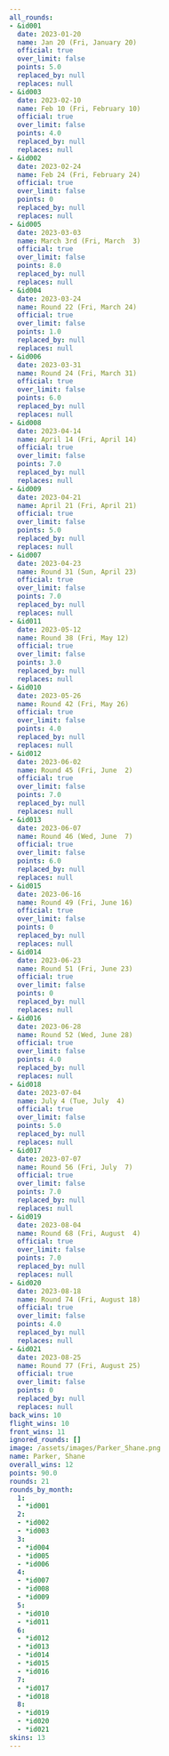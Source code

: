 ```yaml
---
all_rounds:
- &id001
  date: 2023-01-20
  name: Jan 20 (Fri, January 20)
  official: true
  over_limit: false
  points: 5.0
  replaced_by: null
  replaces: null
- &id003
  date: 2023-02-10
  name: Feb 10 (Fri, February 10)
  official: true
  over_limit: false
  points: 4.0
  replaced_by: null
  replaces: null
- &id002
  date: 2023-02-24
  name: Feb 24 (Fri, February 24)
  official: true
  over_limit: false
  points: 0
  replaced_by: null
  replaces: null
- &id005
  date: 2023-03-03
  name: March 3rd (Fri, March  3)
  official: true
  over_limit: false
  points: 8.0
  replaced_by: null
  replaces: null
- &id004
  date: 2023-03-24
  name: Round 22 (Fri, March 24)
  official: true
  over_limit: false
  points: 1.0
  replaced_by: null
  replaces: null
- &id006
  date: 2023-03-31
  name: Round 24 (Fri, March 31)
  official: true
  over_limit: false
  points: 6.0
  replaced_by: null
  replaces: null
- &id008
  date: 2023-04-14
  name: April 14 (Fri, April 14)
  official: true
  over_limit: false
  points: 7.0
  replaced_by: null
  replaces: null
- &id009
  date: 2023-04-21
  name: April 21 (Fri, April 21)
  official: true
  over_limit: false
  points: 5.0
  replaced_by: null
  replaces: null
- &id007
  date: 2023-04-23
  name: Round 31 (Sun, April 23)
  official: true
  over_limit: false
  points: 7.0
  replaced_by: null
  replaces: null
- &id011
  date: 2023-05-12
  name: Round 38 (Fri, May 12)
  official: true
  over_limit: false
  points: 3.0
  replaced_by: null
  replaces: null
- &id010
  date: 2023-05-26
  name: Round 42 (Fri, May 26)
  official: true
  over_limit: false
  points: 4.0
  replaced_by: null
  replaces: null
- &id012
  date: 2023-06-02
  name: Round 45 (Fri, June  2)
  official: true
  over_limit: false
  points: 7.0
  replaced_by: null
  replaces: null
- &id013
  date: 2023-06-07
  name: Round 46 (Wed, June  7)
  official: true
  over_limit: false
  points: 6.0
  replaced_by: null
  replaces: null
- &id015
  date: 2023-06-16
  name: Round 49 (Fri, June 16)
  official: true
  over_limit: false
  points: 0
  replaced_by: null
  replaces: null
- &id014
  date: 2023-06-23
  name: Round 51 (Fri, June 23)
  official: true
  over_limit: false
  points: 0
  replaced_by: null
  replaces: null
- &id016
  date: 2023-06-28
  name: Round 52 (Wed, June 28)
  official: true
  over_limit: false
  points: 4.0
  replaced_by: null
  replaces: null
- &id018
  date: 2023-07-04
  name: July 4 (Tue, July  4)
  official: true
  over_limit: false
  points: 5.0
  replaced_by: null
  replaces: null
- &id017
  date: 2023-07-07
  name: Round 56 (Fri, July  7)
  official: true
  over_limit: false
  points: 7.0
  replaced_by: null
  replaces: null
- &id019
  date: 2023-08-04
  name: Round 68 (Fri, August  4)
  official: true
  over_limit: false
  points: 7.0
  replaced_by: null
  replaces: null
- &id020
  date: 2023-08-18
  name: Round 74 (Fri, August 18)
  official: true
  over_limit: false
  points: 4.0
  replaced_by: null
  replaces: null
- &id021
  date: 2023-08-25
  name: Round 77 (Fri, August 25)
  official: true
  over_limit: false
  points: 0
  replaced_by: null
  replaces: null
back_wins: 10
flight_wins: 10
front_wins: 11
ignored_rounds: []
image: /assets/images/Parker_Shane.png
name: Parker, Shane
overall_wins: 12
points: 90.0
rounds: 21
rounds_by_month:
  1:
  - *id001
  2:
  - *id002
  - *id003
  3:
  - *id004
  - *id005
  - *id006
  4:
  - *id007
  - *id008
  - *id009
  5:
  - *id010
  - *id011
  6:
  - *id012
  - *id013
  - *id014
  - *id015
  - *id016
  7:
  - *id017
  - *id018
  8:
  - *id019
  - *id020
  - *id021
skins: 13
---
```

